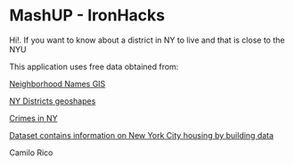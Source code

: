 # MashUP - IronHacks

Hi!. If you want to know about a district in NY to live and that is close to the NYU

This application uses free data obtained from:

[Neighborhood Names GIS](https://catalog.data.gov/dataset/neighborhood-names-gis)

[NY Districts geoshapes](https://services5.arcgis.com/GfwWNkhOj9bNBqoJ/arcgis/rest/services/nycd/FeatureServer/0/query?where=1=1&outFields=*&outSR=4326&f=geojson)

[Crimes in NY](https://data.cityofnewyork.us/Public-Safety/NYPD-Complaint-Data-Historic/qgea-i56i/data)

[Dataset contains information on New York City housing by building data](https://catalog.data.gov/dataset/housing-new-york-units-by-building)

Camilo Rico